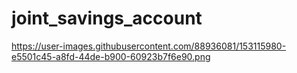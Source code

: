 # joint_savings_account
https://user-images.githubusercontent.com/88936081/153115980-e5501c45-a8fd-44de-b900-60923b7f6e90.png

